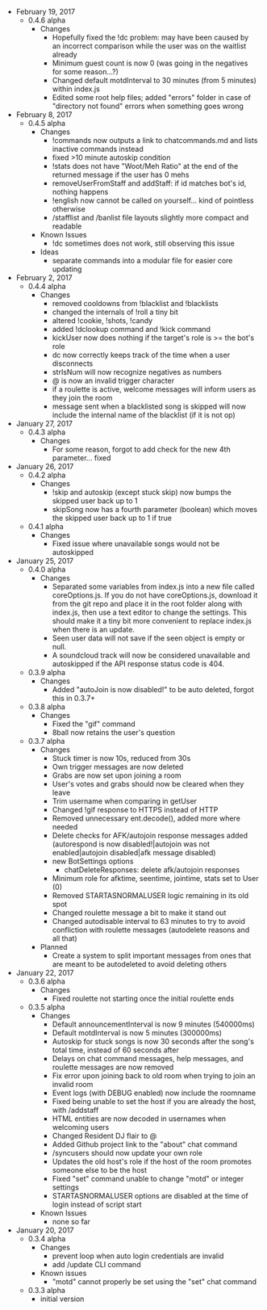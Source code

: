 - February 19, 2017
  - 0.4.6 alpha
    - Changes
      - Hopefully fixed the !dc problem: may have been caused by an incorrect comparison while the user was on the waitlist already
      - Minimum guest count is now 0 (was going in the negatives for some reason...?)
      - Changed default motdInterval to 30 minutes (from 5 minutes) within index.js
      - Edited some root help files; added "errors" folder in case of "directory not found" errors when something goes wrong
- February 8, 2017
  - 0.4.5 alpha
    - Changes
      - !commands now outputs a link to chatcommands.md and lists inactive commands instead
      - fixed >10 minute autoskip condition
      - !stats does not have "Woot/Meh Ratio" at the end of the returned message if the user has 0 mehs
      - removeUserFromStaff and addStaff: if id matches bot's id, nothing happens
      - !english now cannot be called on yourself... kind of pointless otherwise
      - /stafflist and /banlist file layouts slightly more compact and readable
    - Known Issues
      - !dc sometimes does not work, still observing this issue
    - Ideas
      - separate commands into a modular file for easier core updating
- February 2, 2017
  - 0.4.4 alpha
    - Changes
      - removed cooldowns from !blacklist and !blacklists
      - changed the internals of !roll a tiny bit
      - altered !cookie, !shots, !candy
      - added !dclookup command and !kick command
      - kickUser now does nothing if the target's role is >= the bot's role
      - dc now correctly keeps track of the time when a user disconnects
      - strIsNum will now recognize negatives as numbers
      - @ is now an invalid trigger character
      - if a roulette is active, welcome messages will inform users as they join the room
      - message sent when a blacklisted song is skipped will now include the internal name of the blacklist (if it is not op)
- January 27, 2017
  - 0.4.3 alpha
    - Changes
      - For some reason, forgot to add check for the new 4th parameter... fixed
- January 26, 2017
  - 0.4.2 alpha
    - Changes
      - !skip and autoskip (except stuck skip) now bumps the skipped user back up to 1
      - skipSong now has a fourth parameter (boolean) which moves the skipped user back up to 1 if true
  - 0.4.1 alpha
    - Changes
      - Fixed issue where unavailable songs would not be autoskipped
- January 25, 2017
  - 0.4.0 alpha
    - Changes
      - Separated some variables from index.js into a new file called coreOptions.js. If you do not have coreOptions.js, download it from the git repo and place it in the root folder along with index.js, then use a text editor to change the settings. This should make it a tiny bit more convenient to replace index.js when there is an update.
      - Seen user data will not save if the seen object is empty or null.
      - A soundcloud track will now be considered unavailable and autoskipped if the API response status code is 404.
  - 0.3.9 alpha
    - Changes
      - Added "autoJoin is now disabled!" to be auto deleted, forgot this in 0.3.7+
  - 0.3.8 alpha
    - Changes
      - Fixed the "gif" command
      - 8ball now retains the user's question
  - 0.3.7 alpha
    - Changes
      - Stuck timer is now 10s, reduced from 30s
      - Own trigger messages are now deleted
      - Grabs are now set upon joining a room
      - User's votes and grabs should now be cleared when they leave
      - Trim username when comparing in getUser
      - Changed !gif response to HTTPS instead of HTTP
      - Removed unnecessary ent.decode(), added more where needed
      - Delete checks for AFK/autojoin response messages added (autorespond is now disabled!|autojoin was not enabled|autojoin disabled|afk message disabled)
      - new BotSettings options
        - chatDeleteResponses: delete afk/autojoin responses
      - Minimum role for afktime, seentime, jointime, stats set to User (0)
      - Removed STARTASNORMALUSER logic remaining in its old spot
      - Changed roulette message a bit to make it stand out
      - Changed autodisable interval to 63 minutes to try to avoid confliction with roulette messages (autodelete reasons and all that)
    - Planned
      - Create a system to split important messages from ones that are meant to be autodeleted to avoid deleting others
- January 22, 2017
  - 0.3.6 alpha
    - Changes
      - Fixed roulette not starting once the initial roulette ends
  - 0.3.5 alpha
    - Changes
      - Default announcementInterval is now 9 minutes (540000ms)
      - Default motdInterval is now 5 minutes (300000ms)
      - Autoskip for stuck songs is now 30 seconds after the song's total time, instead of 60 seconds after
      - Delays on chat command messages, help messages, and roulette messages are now removed
      - Fix error upon joining back to old room when trying to join an invalid room
      - Event logs (with DEBUG enabled) now include the roomname
      - Fixed being unable to set the host if you are already the host, with /addstaff
      - HTML entities are now decoded in usernames when welcoming users
      - Changed Resident DJ flair to @
      - Added Github project link to the "about" chat command
      - /syncusers should now update your own role
      - Updates the old host's role if the host of the room promotes someone else to be the host
      - Fixed "set" command unable to change "motd" or integer settings
      - STARTASNORMALUSER options are disabled at the time of login instead of script start
    - Known Issues
      - none so far
- January 20, 2017
  - 0.3.4 alpha
    - Changes
      - prevent loop when auto login credentials are invalid
      - add /update CLI command
    - Known issues
      - "motd" cannot properly be set using the "set" chat command
  - 0.3.3 alpha
    - initial version
